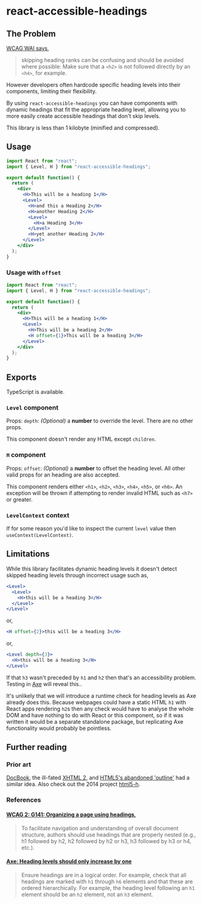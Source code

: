 # react-accessible-headings

## The Problem

[WCAG WAI says](https://www.w3.org/WAI/tutorials/page-structure/headings/),

> skipping heading ranks can be confusing and should be avoided where possible: Make sure that a `<h2>` is not followed directly by an `<h4>`, for example.

However developers often hardcode specific heading levels into their components, limiting their flexibility.

By using `react-accessible-headings` you can have components with dynamic headings that fit the appropriate heading level, allowing you to more easily create accessible headings that don't skip levels.

This library is less than 1 kilobyte (minified and compressed).

## Usage

```jsx
import React from "react";
import { Level, H } from "react-accessible-headings";

export default function() {
  return (
    <div>
      <H>This will be a heading 1</H>
      <Level>
        <H>and this a Heading 2</H>
        <H>another Heading 2</H>
        <Level>
          <H>a Heading 3</H>
        </Level>
        <H>yet another Heading 2</H>
      </Level>
    </div>
  );
}
```

### Usage with `offset`

```jsx
import React from "react";
import { Level, H } from "react-accessible-headings";

export default function() {
  return (
    <div>
      <H>This will be a heading 1</H>
      <Level>
        <H>This will be a heading 2</H>
        <H offset={1}>This will be a heading 3</H>
      </Level>
    </div>
  );
}
```

## Exports

TypeScript is available.

### `Level` component

Props: `depth`: _(Optional)_ a **number** to override the level. There are no other props.

This component doesn't render any HTML except `children`.

### `H` component

Props: `offset`: _(Optional)_ a **number** to offset the heading level. All other valid props for an heading are also accepted.

This component renders either `<h1>`, `<h2>`, `<h3>`, `<h4>`, `<h5>`, or `<h6>`. An exception will be thrown if attempting to render invalid HTML such as `<h7>` or greater.

### `LevelContext` context

If for some reason you'd like to inspect the current `level` value then `useContext(LevelContext)`.

## Limitations

While this library facilitates dynamic heading levels it doesn't detect skipped heading levels through incorrect usage such as,

```jsx
<Level>
  <Level>
    <H>this will be a heading 3</H>
  </Level>
</Level>
```

or,

```jsx
<H offset={2}>this will be a heading 3</H>
```

or,

```jsx
<Level depth={3}>
  <H>this will be a heading 3</H>
</Level>
```

If that `h3` wasn't preceded by `h1` and `h2` then that's an accessibility problem. Testing in [Axe](https://www.deque.com/axe/) will reveal this..

It's unlikely that we will introduce a runtime check for heading levels as Axe already does this. Because webpages could have a static HTML `h1` with React apps rendering `h2`s then any check would have to analyse the whole DOM and have nothing to do with React or this component, so if it was written it would be a separate standalone package, but replicating Axe functionality would probably be pointless.

## Further reading

### Prior art

[DocBook](https://docbook.org/), the ill-fated [XHTML 2](https://www.w3.org/TR/xhtml2/mod-structural.html#sec_8.5.), and [HTML5's abandoned 'outline'](http://blog.paciellogroup.com/2013/10/html5-document-outline/) had a similar idea. Also check out the 2014 project [html5-h](https://github.com/ThePacielloGroup/html5-h).

### References

#### [WCAG 2: G141: Organizing a page using headings](https://www.w3.org/TR/2012/NOTE-WCAG20-TECHS-20120103/G141),

> To facilitate navigation and understanding of overall document structure, authors should use headings that are properly nested (e.g., h1 followed by h2, h2 followed by h2 or h3, h3 followed by h3 or h4, etc.).

#### [Axe: Heading levels should only increase by one](https://dequeuniversity.com/rules/axe/3.4/heading-order)

> Ensure headings are in a logical order. For example, check that all headings are marked with `h1` through `h6` elements and that these are ordered hierarchically. For example, the heading level following an `h1` element should be an `h2` element, not an `h3` element.
